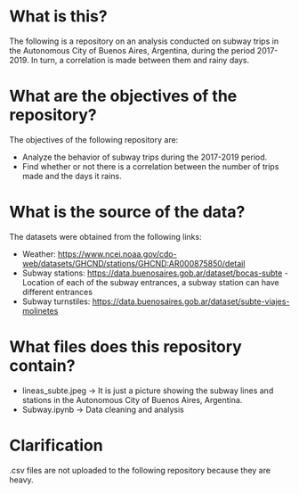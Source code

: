 # What is this?
The following is a repository on an analysis conducted on subway trips in the Autonomous City of Buenos Aires, Argentina, during the period 2017-2019.
In turn, a correlation is made between them and rainy days.

# What are the objectives of the repository?
The objectives of the following repository are:
- Analyze the behavior of subway trips during the 2017-2019 period.
- Find whether or not there is a correlation between the number of trips made and the days it rains.

# What is the source of the data?
The datasets were obtained from the following links:
- Weather: https://www.ncei.noaa.gov/cdo-web/datasets/GHCND/stations/GHCND:AR000875850/detail
- Subway stations: https://data.buenosaires.gob.ar/dataset/bocas-subte 
    -Location of each of the subway entrances, a subway station can have different entrances
- Subway turnstiles: https://data.buenosaires.gob.ar/dataset/subte-viajes-molinetes

# What files does this repository contain?
- lineas_subte.jpeg → It is just a picture showing the subway lines and stations in the Autonomous City of Buenos Aires, Argentina.
- Subway.ipynb → Data cleaning and analysis

# Clarification 
.csv files are not uploaded to the following repository because they are heavy. 
